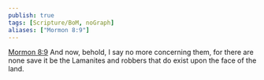 ```yaml
---
publish: true
tags: [Scripture/BoM, noGraph]
aliases: ["Mormon 8:9"]
---
```

[Mormon 8:9](https://churchofjesuschrist.org/study/scriptures/bofm/morm/8?lang=eng&id=p9#p9) And now, behold, I say no more concerning them, for there are none save it be the Lamanites and robbers that do exist upon the face of the land.
